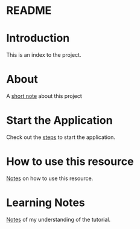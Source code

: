 README
======

# Introduction
This is an index to the project.

# About
A [short note](./docs/about.md) about this project

# Start the Application
Check out the [steps](./docs/start-the-application.md) to
start the application.

# How to use this resource
[Notes](./docs/how-to-use.md) on how to use this resource.

# Learning Notes
[Notes](./docs/notes.md) of my understanding of the tutorial.
